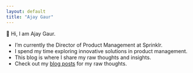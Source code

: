 ```yaml
---
layout: default
title: "Ajay Gaur"
---
```


👋 Hi, I am Ajay Gaur.

- I’m currently the Director of Product Management at Sprinklr.
- I spend my time exploring innovative solutions in product management.
- This blog is where I share my raw thoughts and insights.
- Check out my [blog posts](/blog.html) for my raw thoughts.
